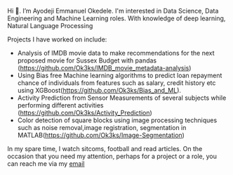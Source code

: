 Hi 👋. I’m Ayodeji Emmanuel Okedele. I'm interested in Data Science, Data Engineering and Machine Learning roles. With knowledge of deep learning, Natural Language Processing

Projects I have worked on include: 

- Analysis of IMDB movie data to make recommendations for the next proposed movie for Sussex Budget with pandas (https://github.com/Ok3ks/IMDB_movie_metadata-analysis)
- Using Bias free Machine learning algorithms to predict loan repayment chance of individuals from features such as salary, credit history etc using XGBoost(https://github.com/Ok3ks/Bias_and_ML).
- Activity Prediction from Sensor Measurements of several subjects while performing different activities (https://github.com/Ok3ks/Activity_Prediction)
- Color detection of square blocks using image processing techniques such as noise removal,image registration, segmentation in MATLAB(https://github.com/Ok3ks/Image-Segmentation)


In my spare time, I watch sitcoms, football and read articles. On the occasion that you need my attention, perhaps for a project or a role, you can reach me via my [email](freelanceokeks@gmail.com)
